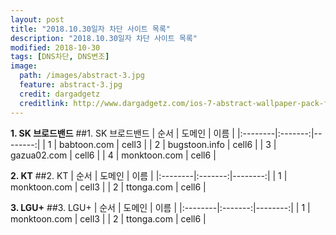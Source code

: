 ```yaml
---
layout: post
title: "2018.10.30일자 차단 사이트 목록"
description: "2018.10.30일자 차단 사이트 목록"
modified: 2018-10-30
tags: [DNS차단, DNS변조]
image:
  path: /images/abstract-3.jpg
  feature: abstract-3.jpg
  credit: dargadgetz
  creditlink: http://www.dargadgetz.com/ios-7-abstract-wallpaper-pack-for-iphone-5-and-ipod-touch-retina/
---
```


**1. SK 브로드밴드**
##1. SK 브로드밴드
| 순서 | 도메인 | 이름 |
|:--------|:-------:|--------:|
| 1   | babtoon.com   | cell3   |
| 2   | bugstoon.info   | cell6   |
| 3   | gazua02.com   | cell6   |
| 4   | monktoon.com   | cell6   |

**2. KT**
##2. KT
| 순서 | 도메인 | 이름 |
|:--------|:-------:|--------:|
| 1   | monktoon.com   | cell3   |
| 2   | ttonga.com   | cell6   |

**3. LGU+**
##3. LGU+
| 순서 | 도메인 | 이름 |
|:--------|:-------:|--------:|
| 1   | monktoon.com   | cell3   |
| 2   | ttonga.com   | cell6   |
